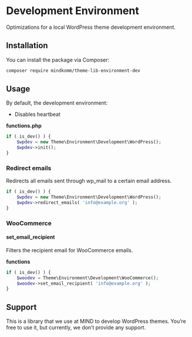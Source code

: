 # Development Environment

Optimizations for a local WordPress theme development environment.

## Installation

You can install the package via Composer:

```bash
composer require mindkomm/theme-lib-environment-dev
```

## Usage

By default, the development environment:

- Disables heartbeat

**functions.php**

```php
if ( is_dev() ) {
    $wpdev = new Theme\Environment\Development\WordPress();
    $wpdev->init();
}
```

### Redirect emails

Redirects all emails sent through wp_mail to a certain email address.

```php
if ( is_dev() ) {
    $wpdev = new Theme\Environment\Development\WordPress();
    $wpdev->redirect_emails( 'info@example.org' );
}
```

### WooCommerce

#### set_email_recipient

Filters the recipient email for WooCommerce emails.

**functions**

```php
if ( is_dev() ) {
    $woodev = Theme\Environment\Development\WooCommerce();
    $woodev->set_email_recipient( 'info@example.org' );
}
```

## Support

This is a library that we use at MIND to develop WordPress themes. You’re free to use it, but currently, we don’t provide any support. 
